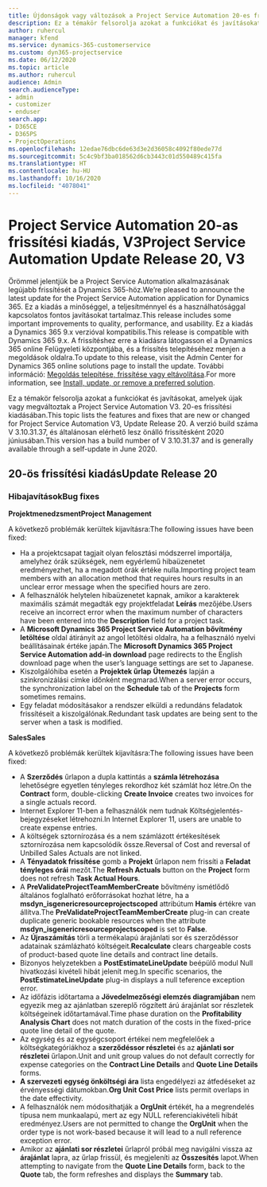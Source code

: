 ```yaml
---
title: Újdonságok vagy változások a Project Service Automation 20-es frissítési kiadásának V3 változatában
description: Ez a témakör felsorolja azokat a funkciókat és javításokat, amelyek elérhetők a Project Service Automation V3. 20-os frissítési kiadásában
author: ruhercul
manager: kfend
ms.service: dynamics-365-customerservice
ms.custom: dyn365-projectservice
ms.date: 06/12/2020
ms.topic: article
ms.author: ruhercul
audience: Admin
search.audienceType:
- admin
- customizer
- enduser
search.app:
- D365CE
- D365PS
- ProjectOperations
ms.openlocfilehash: 12edae76dbc6de63d3e2d36058c4092f80ede77d
ms.sourcegitcommit: 5c4c9bf3ba018562d6cb3443c01d550489c415fa
ms.translationtype: HT
ms.contentlocale: hu-HU
ms.lasthandoff: 10/16/2020
ms.locfileid: "4078041"
---
```

# <a name="project-service-automation-update-release-20-v3"></a><span data-ttu-id="356e2-103">Project Service Automation 20-as frissítési kiadás, V3</span><span class="sxs-lookup"><span data-stu-id="356e2-103">Project Service Automation Update Release 20, V3</span></span>

<span data-ttu-id="356e2-104">Örömmel jelentjük be a Project Service Automation alkalmazásának legújabb frissítését a Dynamics 365-höz.</span><span class="sxs-lookup"><span data-stu-id="356e2-104">We’re pleased to announce the latest update for the Project Service Automation application for Dynamics 365.</span></span> <span data-ttu-id="356e2-105">Ez a kiadás a minőséggel, a teljesítménnyel és a használhatósággal kapcsolatos fontos javításokat tartalmaz.</span><span class="sxs-lookup"><span data-stu-id="356e2-105">This release includes some important improvements to quality, performance, and usability.</span></span> <span data-ttu-id="356e2-106">Ez a kiadás a Dynamics 365 9.x verzióval kompatibilis.</span><span class="sxs-lookup"><span data-stu-id="356e2-106">This release is compatible with Dynamics 365 9.x.</span></span> <span data-ttu-id="356e2-107">A frissítéshez erre a kiadásra látogasson el a Dynamics 365 online Felügyeleti központjába, és a frissítés telepítéséhez menjen a megoldások oldalra.</span><span class="sxs-lookup"><span data-stu-id="356e2-107">To update to this release, visit the Admin Center for Dynamics 365 online solutions page to install the update.</span></span> <span data-ttu-id="356e2-108">További információ: [Megoldás telepítése, frissítése vagy eltávolítása](https://docs.microsoft.com/power-platform/admin/install-remove-preferred-solution).</span><span class="sxs-lookup"><span data-stu-id="356e2-108">For more information, see [Install, update, or remove a preferred solution](https://docs.microsoft.com/power-platform/admin/install-remove-preferred-solution).</span></span>

<span data-ttu-id="356e2-109">Ez a témakör felsorolja azokat a funkciókat és javításokat, amelyek újak vagy megváltoztak a Project Service Automation V3. 20-es frissítési kiadásában.</span><span class="sxs-lookup"><span data-stu-id="356e2-109">This topic lists the features and fixes that are new or changed for Project Service Automation V3, Update Release 20.</span></span> <span data-ttu-id="356e2-110">A verzió build száma V 3.10.31.37, és általánosan elérhető lesz önálló frissítésként 2020 júniusában.</span><span class="sxs-lookup"><span data-stu-id="356e2-110">This version has a build number of V 3.10.31.37 and is generally available through a self-update in June 2020.</span></span>

## <a name="update-release-20"></a><span data-ttu-id="356e2-111">20-ös frissítési kiadás</span><span class="sxs-lookup"><span data-stu-id="356e2-111">Update Release 20</span></span>

### <a name="bug-fixes"></a><span data-ttu-id="356e2-112">Hibajavítások</span><span class="sxs-lookup"><span data-stu-id="356e2-112">Bug fixes</span></span>

<span data-ttu-id="356e2-113">**Projektmenedzsment**</span><span class="sxs-lookup"><span data-stu-id="356e2-113">**Project Management**</span></span>

<span data-ttu-id="356e2-114">A következő problémák kerültek kijavításra:</span><span class="sxs-lookup"><span data-stu-id="356e2-114">The following issues have been fixed:</span></span>

- <span data-ttu-id="356e2-115">Ha a projektcsapat tagjait olyan felosztási módszerrel importálja, amelyhez órák szükségek, nem egyérlemű hibaüzenetet eredményezhet, ha a megadott órák értéke nulla.</span><span class="sxs-lookup"><span data-stu-id="356e2-115">Importing project team members with an allocation method that requires hours results in an unclear error message when the specified hours are zero.</span></span>
- <span data-ttu-id="356e2-116">A felhasználók helytelen hibaüzenetet kapnak, amikor a karakterek maximális számát megadták egy projektfeladat **Leírás** mezőjébe.</span><span class="sxs-lookup"><span data-stu-id="356e2-116">Users receive an incorrect error when the maximum number of characters have been entered into the **Description** field for a project task.</span></span>
- <span data-ttu-id="356e2-117">A **Microsoft Dynamics 365 Project Service Automation bővítmény letöltése** oldal átirányít az angol letöltési oldalra, ha a felhasználó nyelvi beállításainak értéke japán.</span><span class="sxs-lookup"><span data-stu-id="356e2-117">The **Microsoft Dynamics 365 Project Service Automation add-in download** page redirects to the English download page when the user’s language settings are set to Japanese.</span></span>
- <span data-ttu-id="356e2-118">Kiszolgálóhiba esetén a **Projektek űrlap** **Ütemezés** lapján a szinkronizálási címke időnként megmarad.</span><span class="sxs-lookup"><span data-stu-id="356e2-118">When a server error occurs, the synchronization label on the **Schedule** tab of the **Projects** form sometimes remains.</span></span>
- <span data-ttu-id="356e2-119">Egy feladat módosításakor a rendszer elküldi a redundáns feladatok frissítéseit a kiszolgálónak.</span><span class="sxs-lookup"><span data-stu-id="356e2-119">Redundant task updates are being sent to the server when a task is modified.</span></span>

<span data-ttu-id="356e2-120">**Sales**</span><span class="sxs-lookup"><span data-stu-id="356e2-120">**Sales**</span></span>

<span data-ttu-id="356e2-121">A következő problémák kerültek kijavításra:</span><span class="sxs-lookup"><span data-stu-id="356e2-121">The following issues have been fixed:</span></span>

- <span data-ttu-id="356e2-122">A **Szerződés** űrlapon a dupla kattintás a **számla létrehozása** lehetőségre egyetlen tényleges rekordhoz két számlát hoz létre.</span><span class="sxs-lookup"><span data-stu-id="356e2-122">On the **Contract** form, double-clicking **Create Invoice** creates two invoices for a single actuals record.</span></span>
- <span data-ttu-id="356e2-123">Internet Explorer 11-ben a felhasználók nem tudnak Költségjelentés-bejegyzéseket létrehozni.</span><span class="sxs-lookup"><span data-stu-id="356e2-123">In Internet Explorer 11, users are unable to create expense entries.</span></span>
- <span data-ttu-id="356e2-124">A költségek sztornírozása és a nem számlázott értékesítések sztornírozása nem kapcsolódik össze.</span><span class="sxs-lookup"><span data-stu-id="356e2-124">Reversal of Cost and reversal of Unbilled Sales Actuals are not linked.</span></span>
- <span data-ttu-id="356e2-125">A **Tényadatok frissítése** gomb a **Projekt** űrlapon nem frissíti a **Feladat tényleges órái** mezőt.</span><span class="sxs-lookup"><span data-stu-id="356e2-125">The **Refresh Actuals** button on the **Project** form does not refresh **Task Actual Hours**.</span></span>
- <span data-ttu-id="356e2-126">A **PreValidateProjectTeamMemberCreate** bővítmény ismétlődő általános foglalható erőforrásokat hozhat létre, ha a **msdyn_isgenericresourceprojectscoped** attribútum **Hamis** értékre van állítva.</span><span class="sxs-lookup"><span data-stu-id="356e2-126">The **PreValidateProjectTeamMemberCreate** plug-in can create duplicate generic bookable resources when the attribute **msdyn_isgenericresourceprojectscoped** is set to **False**.</span></span>
- <span data-ttu-id="356e2-127">Az **Újraszámítás** törli a termékalapú árajánlati sor és szerződéssor adatainak számlázható költségeit.</span><span class="sxs-lookup"><span data-stu-id="356e2-127">**Recalculate** clears chargeable costs of product-based quote line details and contract line details.</span></span>
- <span data-ttu-id="356e2-128">Bizonyos helyzetekben a **PostEstimateLineUpdate** beépülő modul Null hivatkozási kivételi hibát jelenít meg.</span><span class="sxs-lookup"><span data-stu-id="356e2-128">In specific scenarios, the **PostEstimateLineUpdate** plug-in displays a null teference exception error.</span></span>
- <span data-ttu-id="356e2-129">Az időfázis időtartama a **Jövedelmezőségi elemzés diagramjában** nem egyezik meg az ajánlatban szereplő rögzített árú árajánlat sor részletek költségeinek időtartamával.</span><span class="sxs-lookup"><span data-stu-id="356e2-129">Time phase duration on the **Profitability Analysis Chart** does not match duration of the costs in the fixed-price quote line detail of the quote.</span></span>
- <span data-ttu-id="356e2-130">Az egység és az egységcsoport értékei nem megfelelőek a költségkategóriákhoz a **szerződéssor részletei** és az **ajánlati sor részletei** űrlapon.</span><span class="sxs-lookup"><span data-stu-id="356e2-130">Unit and unit group values do not default correctly for expense categories on the **Contract Line Details** and **Quote Line Details** forms.</span></span>
- <span data-ttu-id="356e2-131">**A szervezeti egység önköltségi ára** lista engedélyezi az átfedéseket az érvényességi dátumokban.</span><span class="sxs-lookup"><span data-stu-id="356e2-131">**Org Unit Cost Price** lists permit overlaps in the date effectivity.</span></span>
- <span data-ttu-id="356e2-132">A felhasználók nem módosíthatják a **OrgUnit** értékét, ha a megrendelés típusa nem munkaalapú, mert az egy NULL referenciakivételi hibát eredményez.</span><span class="sxs-lookup"><span data-stu-id="356e2-132">Users are not permitted to change the **OrgUnit** when the order type is not work-based because it will lead to a null reference exception error.</span></span>
- <span data-ttu-id="356e2-133">Amikor az **ajánlati sor részletei** űrlapról próbál meg navigálni vissza az **árajánlat** lapra, az űrlap frissül, és megjeleníti az **Összesítés** lapot.</span><span class="sxs-lookup"><span data-stu-id="356e2-133">When attempting to navigate from the **Quote Line Details** form, back to the **Quote** tab, the form refreshes and displays the **Summary** tab.</span></span>
